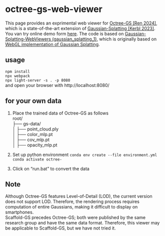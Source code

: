 # octree-gs-web-viewer
This page provides an exprimental web viewer for [Octree-GS [Ren 2024]](https://github.com/city-super/Octree-GS), which is a state-of-the-art extension of [Gaussian-Splatting [Kerbl 2023]](https://github.com/graphdeco-inria/gaussian-splatting). You van try online demo form [here](https://main--bejewelled-nougat-efb14c.netlify.app/). The code is based on [Gaussian-Splatting-WebViewers (gaussian_splatting_1)](https://github.com/akbartus/Gaussian-Splatting-WebViewers/tree/main), which is originally based on [ WebGL implementation of Gaussian Splatting](https://github.com/antimatter15/splat). 

## usage
`npm install`  
`npx webpack`  
`npx light-server -s . -p 8080`  
and open your browser with http://localhost:8080/  

## for your own data
1. Place the trained data of Octree-GS as follows  
root/  
├── gs-data/  
│   ├── point_cloud.ply  
│   ├── color_mlp.pt  
│   ├── cov_mlp.pt  
│   ├── opacity_mlp.pt  

2. Set up python environment
`conda env create --file environment.yml`  
`conda activate octree-`

3. Click on “run.bat” to convert the data

## Note
Although Octree-GS features Level-of-Detail (LOD), the current version does not support LOD. Therefore, the rendering process requires computation of entire Gaussians, making it difficult to display on smartphones.  
Scaffold-GS precedes Octree-GS; both were published by the same research group and have the same data format. Therefore, this viewer may be applicable to Scaffold-GS, but we have not tried it.